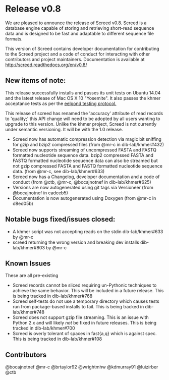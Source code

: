 
# Release v0.8

We are pleased to announce the release of Screed v0.8. Screed is a database
engine capable of storing and retrieving short-read sequence data and is
designed to be fast and adaptable to different sequence file formats.

This version of Screed contains developer documentation for contributing to the
Screed project and a code of conduct for interacting with other contributors
and project maintainers. Documentation is available at
http://screed.readthedocs.org/en/v0.8/

## New items of note:

This release successfully installs and passes its unit tests on
Ubuntu 14.04 and the latest release of Mac OS X 10 "Yosemite". It
also passes the khmer acceptance tests as per the [eelpond testing
protocol.](https://github.com/dib-lab/literate-resting/blob/master/kp/README.txt)

This release of screed has renamed the 'accuracy' attribute of read records to
'quality;' this API change will need to be adopted by all users wanting to
upgrade to this version. Unlike the khmer project, Screed is not currently
under semantic versioning. It will be with the 1.0 release.

 - Screed now has automatic compression detection via magic bit sniffing
 for gzip and bzip2 compressed files (from @mr-c in dib-lab/khmer#432)
 - Screed now supports streaming of uncompressed FASTA and FASTQ formatted
 nucleotide sequence data. bzip2 compressed FASTA and FASTQ formatted
 nucleotide sequence data can also be streamed but not gzip compressed
 FASTA and FASTQ formatted nucleotide sequence data. (from @mr-c, see
 dib-lab/khmer#633)
 - Screed now has a Changelog, developer documentation and a code of conduct
 (from @ctb, @mr-c, @bocajnotnef in dib-lab/khmer#625)
 - Versions are now autogenerated using git tags via Versioneer (from
 @bocajnotnef in cadceb5)
 - Documentation is now autogenerated using Doxygen (from @mr-c in d8ed05b)

## Notable bugs fixed/issues closed:
 - A khmer script was not accepting reads on the stdin dib-lab/khmer#633
 by @mr-c
 - screed returning the wrong version and breaking dev installs
 dib-lab/khmer#803 by @mr-c


## Known Issues

These are all pre-existing

 - Screed records cannot be sliced requiring un-Pythonic techniques to achieve
 the same behavior. This will be included in a future release. This is being
 tracked in dib-lab/khmer#768
 - Screed self-tests do not use a temporary directory which causes
 tests run from package-based installs to fail. This is being tracked in
 dib-lab/khmer#748
 - Screed does not support gzip file streaming. This is an issue with Python
 2.x and will likely *not* be fixed in future releases. This is being tracked
 in dib-lab/khmer#700
 - Screed is overly tolerant of spaces in fast{a,q} which is against spec. This
 is being tracked in dib-lab/khmer#108

## Contributors

@bocajnotnef @mr-c @brtaylor92 @wrightmhw @kdmurray91 @luizirber @ctb

